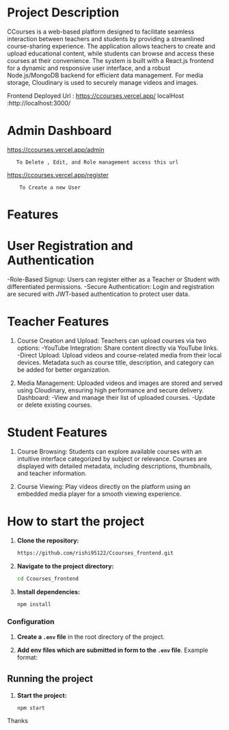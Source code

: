 # Project Description
  CCourses is a web-based platform designed to facilitate seamless interaction between teachers and students by providing a streamlined course-sharing experience. The application allows teachers to create and upload educational content, while students can browse and access these courses at their convenience. The system is built with a React.js frontend for a dynamic and responsive user interface, and a robust Node.js/MongoDB
  backend for efficient data management. For media storage, Cloudinary is used to securely manage videos and images.

  Frontend Deployed Url : https://ccourses.vercel.app/
  localHost             :http://localhost:3000/
  
# Admin Dashboard
  https://ccourses.vercel.app/admin
  
       To Delete , Edit, and Role management access this url
       
  https://ccourses.vercel.app/register

        To Create a new User
        
# Features
  # User Registration and Authentication
  -Role-Based Signup: Users can register either as a Teacher or Student with differentiated permissions.
  -Secure Authentication: Login and registration are secured with JWT-based authentication to protect user data.
  
  # Teacher Features
  1. Course Creation and Upload:
      Teachers can upload courses via two options:
          -YouTube Integration: Share content directly via YouTube links.
          -Direct Upload: Upload videos and course-related media from their local devices.
      Metadata such as course title, description, and category can be added for better organization.
  
  2. Media Management:
      Uploaded videos and images are stored and served using Cloudinary, ensuring high performance and secure delivery.
      Dashboard:
      -View and manage their list of uploaded courses.
      -Update or delete existing courses.
      
# Student Features
1. Course Browsing:
    Students can explore available courses with an intuitive interface categorized by subject or relevance.
    Courses are displayed with detailed metadata, including descriptions, thumbnails, and teacher information.
    
2. Course Viewing:
    Play videos directly on the platform using an embedded media player for a smooth viewing experience.

    
# How to start the project

1. **Clone the repository:**

    ```bash
    https://github.com/rishi95122/Ccourses_frontend.git
    ```
    
2. **Navigate to the project directory:**

    ```bash
    cd Ccourses_frontend
    ```
    
3. **Install dependencies:**

    ```bash
    npm install
    ```

### Configuration

1. **Create a `.env` file** in the root directory of the project.

2. **Add env files which are submitted in form to the `.env` file**. Example format:

## Running the project

1. **Start the project:**

    ```bash
    npm start
    ```

Thanks

